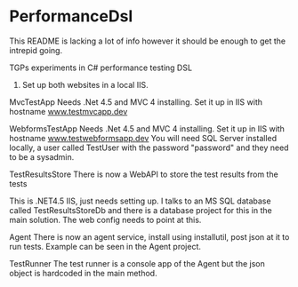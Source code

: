 PerformanceDsl
==============

This README is lacking a lot of info however it should be enough to get the intrepid going.

TGPs experiments in C# performance testing DSL


1. Set up both websites in a local IIS. 


MvcTestApp
Needs .Net 4.5 and MVC 4 installing.
Set it up in IIS with hostname www.testmvcapp.dev

WebformsTestApp
Needs .Net 4.5 and MVC 4 installing.
Set it up in IIS with hostname www.testwebformsapp.dev
You will need SQL Server installed locally, a user called TestUser with the password "password" and they need to be a sysadmin.

TestResultsStore
There is now a WebAPI to store the test results from the tests

This is .NET4.5 IIS, just needs setting up.
I talks to an MS SQL database called TestResultsStoreDb and there is a database project for this in the main solution.
The web config needs to point at this.


Agent
There is now an agent service, install using installutil, post json at it to run tests.
Example can be seen in the Agent project. 

TestRunner
The test runner is a console app of the Agent but the json object is hardcoded in the main method.